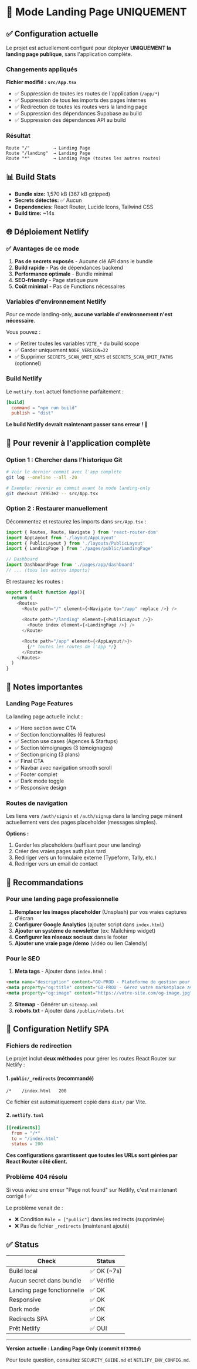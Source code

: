 # 🚀 Mode Landing Page UNIQUEMENT

## ✅ Configuration actuelle

Le projet est actuellement configuré pour déployer **UNIQUEMENT la landing page publique**, sans l'application complète.

### Changements appliqués

**Fichier modifié : `src/App.tsx`**
- ✅ Suppression de toutes les routes de l'application (`/app/*`)
- ✅ Suppression de tous les imports des pages internes
- ✅ Redirection de toutes les routes vers la landing page
- ✅ Suppression des dépendances Supabase au build
- ✅ Suppression des dépendances API au build

### Résultat

```
Route "/"         → Landing Page
Route "/landing"  → Landing Page
Route "*"         → Landing Page (toutes les autres routes)
```

## 📊 Build Stats

- **Bundle size:** 1,570 kB (367 kB gzipped)
- **Secrets détectés:** ✅ Aucun
- **Dependencies:** React Router, Lucide Icons, Tailwind CSS
- **Build time:** ~14s

## 🌐 Déploiement Netlify

### ✅ Avantages de ce mode

1. **Pas de secrets exposés** - Aucune clé API dans le bundle
2. **Build rapide** - Pas de dépendances backend
3. **Performance optimale** - Bundle minimal
4. **SEO-friendly** - Page statique pure
5. **Coût minimal** - Pas de Functions nécessaires

### Variables d'environnement Netlify

Pour ce mode landing-only, **aucune variable d'environnement n'est nécessaire**.

Vous pouvez :
- ✅ Retirer toutes les variables `VITE_*` du build scope
- ✅ Garder uniquement `NODE_VERSION=22`
- ✅ Supprimer `SECRETS_SCAN_OMIT_KEYS` et `SECRETS_SCAN_OMIT_PATHS` (optionnel)

### Build Netlify

Le `netlify.toml` actuel fonctionne parfaitement :

```toml
[build]
  command = "npm run build"
  publish = "dist"
```

**Le build Netlify devrait maintenant passer sans erreur ! 🎉**

## 🔄 Pour revenir à l'application complète

### Option 1 : Chercher dans l'historique Git

```bash
# Voir le dernier commit avec l'app complète
git log --oneline --all -20

# Exemple: revenir au commit avant le mode landing-only
git checkout 7d953e2 -- src/App.tsx
```

### Option 2 : Restaurer manuellement

Décommentez et restaurez les imports dans `src/App.tsx` :

```typescript
import { Routes, Route, Navigate } from 'react-router-dom'
import AppLayout from './layout/AppLayout'
import { PublicLayout } from './layouts/PublicLayout'
import { LandingPage } from './pages/public/LandingPage'

// Dashboard
import DashboardPage from './pages/app/dashboard'
// ... (tous les autres imports)
```

Et restaurez les routes :

```typescript
export default function App(){
  return (
    <Routes>
      <Route path="/" element={<Navigate to="/app" replace />} />
      
      <Route path="/landing" element={<PublicLayout />}>
        <Route index element={<LandingPage />} />
      </Route>

      <Route path="/app" element={<AppLayout/>}>
        {/* Toutes les routes de l'app */}
      </Route>
    </Routes>
  )
}
```

## 📝 Notes importantes

### Landing Page Features

La landing page actuelle inclut :

- ✅ Hero section avec CTA
- ✅ Section fonctionnalités (6 features)
- ✅ Section use cases (Agences & Startups)
- ✅ Section témoignages (3 témoignages)
- ✅ Section pricing (3 plans)
- ✅ Final CTA
- ✅ Navbar avec navigation smooth scroll
- ✅ Footer complet
- ✅ Dark mode toggle
- ✅ Responsive design

### Routes de navigation

Les liens vers `/auth/signin` et `/auth/signup` dans la landing page mènent actuellement vers des pages placeholder (messages simples).

**Options :**
1. Garder les placeholders (suffisant pour une landing)
2. Créer des vraies pages auth plus tard
3. Rediriger vers un formulaire externe (Typeform, Tally, etc.)
4. Rediriger vers un email de contact

## 🎯 Recommandations

### Pour une landing page professionnelle

1. **Remplacer les images placeholder** (Unsplash) par vos vraies captures d'écran
2. **Configurer Google Analytics** (ajouter script dans `index.html`)
3. **Ajouter un système de newsletter** (ex: Mailchimp widget)
4. **Configurer les réseaux sociaux** dans le footer
5. **Ajouter une vraie page /demo** (vidéo ou lien Calendly)

### Pour le SEO

1. **Meta tags** - Ajouter dans `index.html` :
```html
<meta name="description" content="GO-PROD - Plateforme de gestion pour marketplace d'artistes" />
<meta property="og:title" content="GO-PROD - Gérez votre marketplace avec précision" />
<meta property="og:image" content="https://votre-site.com/og-image.jpg" />
```

2. **Sitemap** - Générer un `sitemap.xml`
3. **robots.txt** - Ajouter dans `/public/robots.txt`

## 🔧 Configuration Netlify SPA

### Fichiers de redirection

Le projet inclut **deux méthodes** pour gérer les routes React Router sur Netlify :

#### 1. `public/_redirects` (recommandé)
```
/*    /index.html   200
```
Ce fichier est automatiquement copié dans `dist/` par Vite.

#### 2. `netlify.toml`
```toml
[[redirects]]
  from = "/*"
  to = "/index.html"
  status = 200
```

**Ces configurations garantissent que toutes les URLs sont gérées par React Router côté client.**

### Problème 404 résolu

Si vous aviez une erreur "Page not found" sur Netlify, c'est maintenant corrigé ! ✅

Le problème venait de :
- ❌ Condition `Role = ["public"]` dans les redirects (supprimée)
- ❌ Pas de fichier `_redirects` (maintenant ajouté)

## ✅ Status

| Check | Status |
|-------|--------|
| Build local | ✅ OK (~7s) |
| Aucun secret dans bundle | ✅ Vérifié |
| Landing page fonctionnelle | ✅ OK |
| Responsive | ✅ OK |
| Dark mode | ✅ OK |
| Redirects SPA | ✅ OK |
| Prêt Netlify | ✅ OUI |

---

**Version actuelle : Landing Page Only (commit `6f3398d`)**

Pour toute question, consultez `SECURITY_GUIDE.md` et `NETLIFY_ENV_CONFIG.md`.

